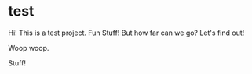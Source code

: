 # test

Hi! This is a test project. Fun Stuff! But how far can we go? Let's find out!

Woop woop.

Stuff!

